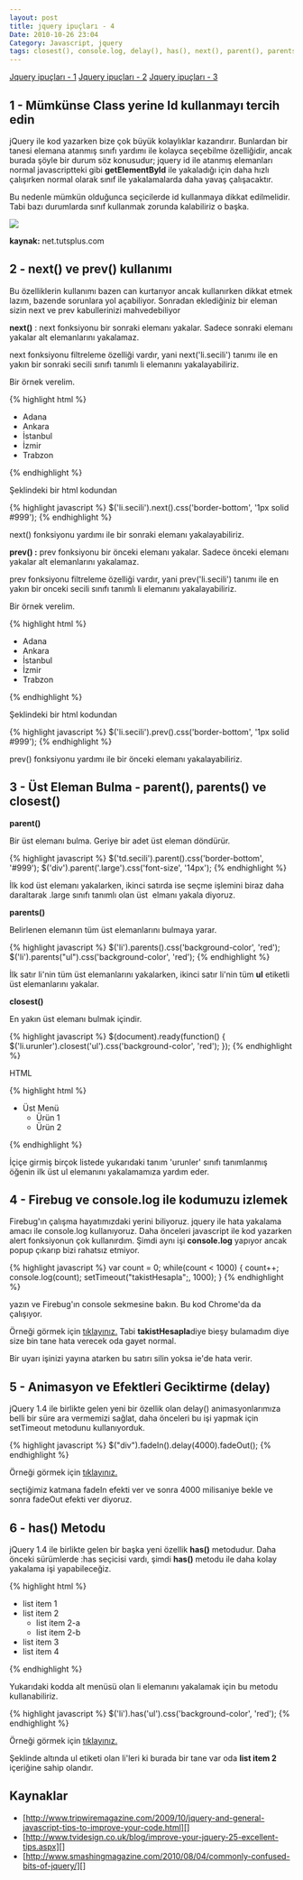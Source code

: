 ```yaml
---
layout: post
title: jquery ipuçları - 4
Date: 2010-10-26 23:04
Category: Javascript, jquery
tags: closest(), console.log, delay(), has(), next(), parent(), parents(), prev()
---
```


[Jquery ipuçları - 1][]
[Jquery ipuçları - 2][]
[Jquery ipuçları - 3][]

## 1 - Mümkünse Class yerine Id kullanmayı tercih edin

jQuery ile kod yazarken bize çok büyük kolaylıklar kazandırır. Bunlardan
bir tanesi elemana atanmış sınıfı yardımı ile kolayca seçebilme
özelliğidir, ancak burada şöyle bir durum söz konusudur; jquery id ile
atanmış elemanları normal javascriptteki gibi **getElementById** ile
yakaladığı için daha hızlı çalışırken normal olarak sınıf ile
yakalamalarda daha yavaş çalışacaktır.

Bu nedenle mümkün olduğunca seçicilerde id kullanmaya dikkat
edilmelidir. Tabi bazı durumlarda sınıf kullanmak zorunda kalabiliriz o
başka.

![][100]

**kaynak:** net.tutsplus.com

## 2 - next() ve prev() kullanımı

Bu özelliklerin kullanımı bazen can kurtarıyor ancak kullanırken dikkat
etmek lazım, bazende sorunlara yol açabiliyor. Sonradan eklediğiniz bir
eleman sizin next ve prev kabullerinizi mahvedebiliyor

**next()** : next fonksiyonu bir sonraki elemanı yakalar. Sadece sonraki
elemanı yakalar alt elemanlarını yakalamaz.

next fonksiyonu filtreleme özelliği vardır, yani next('li.secili')
tanımı ile en yakın bir sonraki secili sınıfı tanımlı li elemanını
yakalayabiliriz.

Bir örnek verelim.

{% highlight html %}
<ul>
    <li>Adana</li>
    <li>Ankara</li>
    <li class="secili">İstanbul</li>
    <li>İzmir</li>
    <li>Trabzon</li>
</ul>
{% endhighlight %}

Şeklindeki bir html kodundan

{% highlight javascript %}
$('li.secili').next().css('border-bottom', '1px solid #999');
{% endhighlight %}

next() fonksiyonu yardımı ile bir sonraki elemanı yakalayabiliriz.

**prev() :** prev fonksiyonu bir önceki elemanı yakalar. Sadece önceki
elemanı yakalar alt elemanlarını yakalamaz.

prev fonksiyonu filtreleme özelliği vardır, yani prev('li.secili')
tanımı ile en yakın bir onceki secili sınıfı tanımlı li elemanını
yakalayabiliriz.

Bir örnek verelim.

{% highlight html %}
<ul>
    <li>Adana</li>
    <li>Ankara</li>
    <li class="secili">İstanbul</li>
    <li>İzmir</li>
    <li>Trabzon</li>
</ul>
{% endhighlight %}

Şeklindeki bir html kodundan

{% highlight javascript %}
$('li.secili').prev().css('border-bottom', '1px solid #999');
{% endhighlight %}

prev() fonksiyonu yardımı ile bir önceki elemanı yakalayabiliriz.

## 3 - Üst Eleman Bulma - parent(), parents() ve closest()

**parent()**

Bir üst elemanı bulma. Geriye bir adet üst eleman döndürür.

{% highlight javascript %}
$('td.secili').parent().css('border-bottom', '#999');
$('div').parent('.large').css('font-size', '14px');
{% endhighlight %}

İlk kod üst elemanı yakalarken, ikinci satırda ise seçme işlemini biraz
daha daraltarak .large sınıfı tanımlı olan üst  elmanı yakala diyoruz.

**parents()**

Belirlenen elemanın tüm üst elemanlarını bulmaya yarar.

{% highlight javascript %}
$('li').parents().css('background-color', 'red');
$('li').parents(&quot;ul&quot;).css('background-color', 'red');
{% endhighlight %}


İlk satır li'nin tüm üst elemanlarını yakalarken, ikinci satır li'nin
tüm **ul** etiketli üst elemanlarını yakalar.

**closest()**

En yakın üst elemanı bulmak içindir.

{% highlight javascript %}
$(document).ready(function() {
	$('li.urunler').closest('ul').css('background-color', 'red');
});
{% endhighlight %}


HTML

{% highlight html %}
<ul>
    <li>Üst Menü
        <ul>
        <li class="urunler">Ürün 1</li>
        <li class="urunler">Ürün 2</li>
        </ul>
    </li>
</ul>
{% endhighlight %}

İçiçe girmiş birçok listede yukarıdaki tanım 'urunler' sınıfı
tanımlanmış öğenin ilk üst ul elemanını yakalamamıza yardım eder.

## 4 - Firebug ve console.log ile kodumuzu izlemek

Firebug'ın çalışma hayatımızdaki yerini biliyoruz. jquery ile hata
yakalama amacı ile console.log kullanıyoruz. Daha önceleri javascript
ile kod yazarken alert fonksiyonun çok kullanırdım. Şimdi aynı işi
**console.log** yapıyor ancak popup çıkarıp bizi rahatsız etmiyor.

{% highlight javascript %}
var count = 0; while(count < 1000) {
	count++;
	console.log(count);
	setTimeout("takistHesapla";, 1000);
}
{% endhighlight %}

yazın ve Firebug'ın console sekmesine bakın. Bu kod Chrome'da da
çalışıyor.

Örneği görmek için [tıklayınız.][] Tabi **takistHesapla**diye bieşy
bulamadım diye size bin tane hata verecek oda gayet normal.

Bir uyarı işinizi yayına atarken bu satırı silin yoksa ie'de hata verir.

## 5 - Animasyon ve Efektleri Geciktirme (delay)

jQuery 1.4 ile birlikte gelen yeni bir özellik olan delay()
animasyonlarımıza belli bir süre ara vermemizi sağlat, daha önceleri bu
işi yapmak için setTimeout metodunu kullanıyorduk.

{% highlight javascript %}
$("div").fadeIn().delay(4000).fadeOut();
{% endhighlight %}

Örneği görmek için [tıklayınız.][1]

seçtiğimiz katmana fadeIn efekti ver ve sonra 4000 milisaniye bekle ve
sonra fadeOut efekti ver diyoruz.

## 6 - has() Metodu

jQuery 1.4 ile birlikte gelen bir başka yeni özellik **has()**
metodudur. Daha önceki sürümlerde :has seçicisi vardı, şimdi **has()**
metodu ile daha kolay yakalama işi yapabileceğiz.

{% highlight html %}
<ul>
<li>list item 1</li>
<li>list item 2
    <ul>
    <li>list item 2-a</li>
    <li>list item 2-b</li>
    </ul>
</li>
<li>list item 3</li>
<li>list item 4</li>
</ul>
{% endhighlight %}

Yukarıdaki kodda alt menüsü olan li elemanını yakalamak için bu metodu
kullanabiliriz.

{% highlight javascript %}
$('li').has('ul').css('background-color', 'red');
{% endhighlight %}

Örneği görmek için [tıklayınız.][2]

Şeklinde altında ul etiketi olan li'leri ki burada bir tane var oda
**list item 2** içeriğine sahip olandır.

## Kaynaklar

-   [http://www.tripwiremagazine.com/2009/10/jquery-and-general-javascript-tips-to-improve-your-code.html][]
-   [http://www.tvidesign.co.uk/blog/improve-your-jquery-25-excellent-tips.aspx][]
-   [http://www.smashingmagazine.com/2010/08/04/commonly-confused-bits-of-jquery/][]

  [Jquery ipuçları - 1]: http://www.fatihhayrioglu.com/jquery-ipuclari/
  [Jquery ipuçları - 2]: http://www.fatihhayrioglu.com/jquery-ipuclari-2/
  [Jquery ipuçları - 3]: http://www.fatihhayrioglu.com/jquery-ipuclari-3/
  [100]: /images/jquery_4_ipuc.png
  [tıklayınız.]: /dokumanlar/console_log.html
  [1]: /dokumanlar/delay_metodu.html
  [2]: /dokumanlar/has_metodu.html
  [http://www.tripwiremagazine.com/2009/10/jquery-and-general-javascript-tips-to-improve-your-code.html]: http://www.tripwiremagazine.com/2009/10/jquery-and-general-javascript-tips-to-improve-your-code.html
  [http://www.tvidesign.co.uk/blog/improve-your-jquery-25-excellent-tips.aspx]: http://www.tvidesign.co.uk/blog/improve-your-jquery-25-excellent-tips.aspx
  [http://www.smashingmagazine.com/2010/08/04/commonly-confused-bits-of-jquery/]: http://www.smashingmagazine.com/2010/08/04/commonly-confused-bits-of-jquery/

